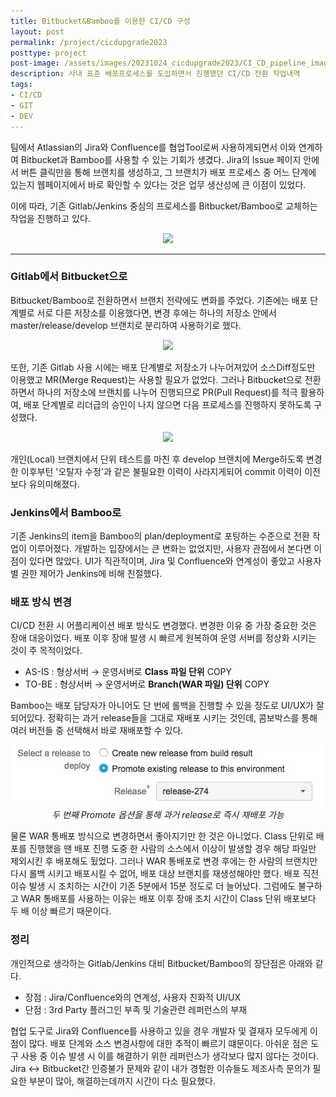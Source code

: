 ```yaml
---
title: Bitbucket&Bamboo를 이용한 CI/CD 구성
layout: post
permalink: /project/cicdupgrade2023
posttype: project
post-image: /assets/images/20231024_cicdupgrade2023/CI_CD_pipeline_image_front.png
description: 사내 표준 배포프로세스를 도입하면서 진행했던 CI/CD 전환 작업내역
tags:
- CI/CD
- GIT
- DEV
---
```


팀에서 Atlassian의 Jira와 Confluence를 협업Tool로써 사용하게되면서 이와 연계하여 Bitbucket과 Bamboo를 사용할 수 있는 기회가 생겼다. Jira의 Issue 페이지 안에서 버튼 클릭만을 통해 브랜치를 생성하고, 그 브랜치가 배포 프로세스 중 어느 단계에 있는지 웹페이지에서 바로 확인할 수 있다는 것은 업무 생산성에 큰 이점이 있었다.

이에 따라, 기존 Gitlab/Jenkins 중심의 프로세스를 Bitbucket/Bamboo로 교체하는 작업을 진행하고 있다.
<p align="center">
  <img src="/assets/images/20231024_cicdupgrade2023/CI_CD_pipeline_image.png">
</p>

---

### Gitlab에서 Bitbucket으로
Bitbucket/Bamboo로 전환하면서 브랜치 전략에도 변화를 주었다. 기존에는 배포 단계별로 서로 다른 저장소를 이용했다면, 변경 후에는 하나의 저장소 안에서 master/release/develop 브랜치로 분리하여 사용하기로 했다.
<p align="center">
  <img src="/assets/images/20231024_cicdupgrade2023/bitbucket_changes.png">
</p>
또한, 기존 Gitlab 사용 시에는 배포 단계별로 저장소가 나누어져있어 소스Diff정도만 이용했고 MR(Merge Request)는 사용할 필요가 없었다. 그러나 Bitbucket으로 전환하면서 하나의 저장소에 브랜치를 나누어 진행되므로 PR(Pull Request)를 적극 활용하여, 배포 단계별로 리더급의 승인이 나지 않으면 다음 프로세스를 진행하지 못하도록 구성했다.
<p align="center">
  <img src="/assets/images/20231024_cicdupgrade2023/CI_CD_pipeline.png">
</p>

개인(Local) 브랜치에서 단위 테스트를 마친 후 develop 브랜치에 Merge하도록 변경한 이후부턴 '오탈자 수정'과 같은 불필요한 이력이 사라지게되어 commit 이력이 이전보다 유의미해졌다.

### Jenkins에서 Bamboo로
기존 Jenkins의 item을 Bamboo의 plan/deployment로 포팅하는 수준으로 전환 작업이 이루어졌다. 개발하는 입장에서는 큰 변화는 없었지만, 사용자 관점에서 본다면 이점이 있다면 많았다. UI가 직관적이며, Jira 및 Confluence와 연계성이 좋았고 사용자별 권한 제어가 Jenkins에 비해 친절했다.

### 배포 방식 변경
CI/CD 전환 시 어플리케이션 배포 방식도 변경했다. 변경한 이유 중 가장 중요한 것은 장애 대응이었다. 배포 이후 장애 발생 시 빠르게 원복하여 운영 서버를 정상화 시키는 것이 주 목적이었다.

* AS-IS : 형상서버 → 운영서버로 **Class 파일 단위** COPY
* TO-BE : 형상서버 → 운영서버로 **Branch(WAR 파일) 단위** COPY

Bamboo는 배포 담당자가 아니어도 단 번에 롤백을 진행할 수 있을 정도로 UI/UX가 잘 되어있다. 정확히는 과거 release들을 그대로  재배포 시키는 것인데, 콤보박스를 통해 여러 버전들 중 선택해서 바로 재배포할 수 있다.
<p align="center">
  <img src="/assets/images/20231024_cicdupgrade2023/bamboo_deployment_options.jpg" />
  <em>두 번째 Promote 옵션을 통해 과거 release로 즉시 재배포 가능 </em>
</p>

물론 WAR 통배포 방식으로 변경하면서 좋아지기만 한 것은 아니었다. Class 단위로 배포를 진행했을 땐 배포 진행 도중 한 사람의 소스에서 이상이 발생할 경우 해당 파일만 제외시킨 후 배포해도 됬었다. 그러나 WAR 통배포로 변경 후에는 한 사람의 브랜치만 다시 롤백 시키고 배포시킬 수 없어, 배포 대상 브랜치를 재생성해야만 했다. 배포 직전 이슈 발생 시 조치하는 시간이 기존 5분에서 15분 정도로 더 늘어났다. 그럼에도 불구하고 WAR 통배포를 사용하는 이유는 배포 이후 장애 조치 시간이 Class 단위 배포보다 두 배 이상 빠르기 때문이다.

### 정리
개인적으로 생각하는 Gitlab/Jenkins 대비 Bitbucket/Bamboo의 장단점은 아래와 같다.

* 장점 : Jira/Confluence와의 연계성, 사용자 친화적 UI/UX
* 단점 : 3rd Party 플러그인 부족 및 기술관련 레퍼런스의 부재

협업 도구로 Jira와 Confluence를 사용하고 있을 경우 개발자 및 결재자 모두에게 이점이 많다. 배포 단계와 소스 변경사항에 대한 추적이 빠르기 떄문이다. 아쉬운 점은 도구 사용 중 이슈 발생 시 이를 해결하기 위한 레퍼런스가 생각보다 많지 않다는 것이다. Jira ↔ Bitbucket간 인증불가 문제와 같이 내가 경험한 이슈들도 제조사측 문의가 필요한 부분이 많아, 해결하는데까지 시간이 다소 필요했다.